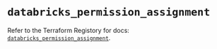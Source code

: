 # `databricks_permission_assignment`

Refer to the Terraform Registory for docs: [`databricks_permission_assignment`](https://registry.terraform.io/providers/databricks/databricks/1.16.1/docs/resources/permission_assignment).
